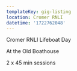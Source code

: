 ```yaml
---
templateKey: gig-listing
location: Cromer RNLI
datetime: '1722762048'
---
```

C﻿romer RNLI Lifeboat Day

At the O﻿ld Boathouse 

2﻿ x 45 min sessions